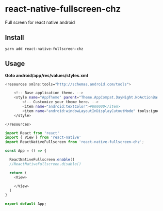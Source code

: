 # react-native-fullscreen-chz
Full screen for react native android 

## Install 

```
yarn add react-native-fullscreen-chz

```

## Usage

**Goto android/app/res/values/styles.xml**

```sh
<resources xmlns:tools="http://schemas.android.com/tools">

    <!-- Base application theme. -->
    <style name="AppTheme" parent="Theme.AppCompat.DayNight.NoActionBar">
        <!-- Customize your theme here. -->
        <item name="android:textColor">#000000</item>
        <item name="android:windowLayoutInDisplayCutoutMode" tools:ignore="NewApi">shortEdges</item>
    </style>

</resources>

```

```js
import React from 'react'
import { View } from 'react-native'
import ReactNativeFullscreen from 'react-native-fullscreen-chz';

const App = () => {

  ReactNativeFullscreen.enable()
  //ReactNativeFullscreen.disable()

  return (
    <View>

    </View>
  )
}

export default App;

```
